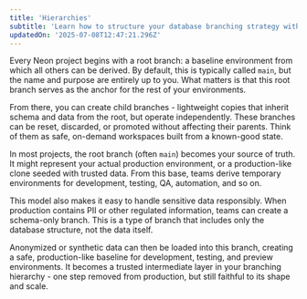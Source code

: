 ```yaml
---
title: 'Hierarchies'
subtitle: 'Learn how to structure your database branching strategy with root branches and child environments'
updatedOn: '2025-07-08T12:47:21.296Z'
---
```


Every Neon project begins with a root branch: a baseline environment from which all others can be derived. By default, this is typically called `main`, but the name and purpose are entirely up to you. What matters is that this root branch serves as the anchor for the rest of your environments.

From there, you can create child branches - lightweight copies that inherit schema and data from the root, but operate independently. These branches can be reset, discarded, or promoted without affecting their parents. Think of them as safe, on-demand workspaces built from a known-good state.

In most projects, the root branch (often `main`) becomes your source of truth. It might represent your actual production environment, or a production-like clone seeded with trusted data. From this base, teams derive temporary environments for development, testing, QA, automation, and so on.

This model also makes it easy to handle sensitive data responsibly. When production contains PII or other regulated information, teams can create a schema-only branch. This is a type of branch that includes only the database structure, not the data itself.

Anonymized or synthetic data can then be loaded into this branch, creating a safe, production-like baseline for development, testing, and preview environments. It becomes a trusted intermediate layer in your branching hierarchy - one step removed from production, but still faithful to its shape and scale.
